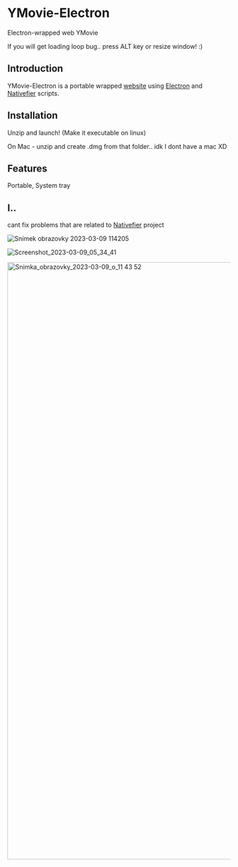 # YMovie-Electron
 Electron-wrapped web YMovie
 
 If you will get loading loop bug.. press ALT key or resize window! :)

## Introduction

YMovie-Electron is a portable wrapped [website](https://ymovie.streamcinema.cz/) using [Electron](https://www.electronjs.org/) and [Nativefier](https://github.com/nativefier/nativefier/) scripts.

## Installation

Unzip and launch! (Make it executable on linux)

On Mac - unzip and create .dmg from that folder.. idk I dont have a mac XD

## Features

Portable, System tray

## I..
cant fix problems that are related to [Nativefier](https://github.com/nativefier/nativefier/) project


![Snímek obrazovky 2023-03-09 114205](https://user-images.githubusercontent.com/82129251/224001580-786e6b78-fa15-4306-8650-81e1f543c663.png)

![Screenshot_2023-03-09_05_34_41](https://user-images.githubusercontent.com/82129251/224001609-b2f6f87d-0c19-4d4e-96e8-f6cb6165e4ca.png)

<img width="1349" alt="Snimka_obrazovky_2023-03-09_o_11 43 52" src="https://user-images.githubusercontent.com/82129251/224001626-1142cd91-fa0e-4527-a5ab-bd160b963761.png">
